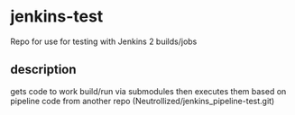 # jenkins-test
Repo for use for testing with Jenkins 2 builds/jobs

## description
gets code to work build/run via submodules then executes them based on pipeline code from another repo (Neutrollized/jenkins_pipeline-test.git)
